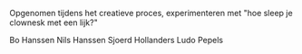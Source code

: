Opgenomen tijdens het creatieve proces, experimenteren met "hoe sleep je clownesk met een lijk?"

Bo Hanssen
Nils Hanssen
Sjoerd Hollanders
Ludo Pepels  
